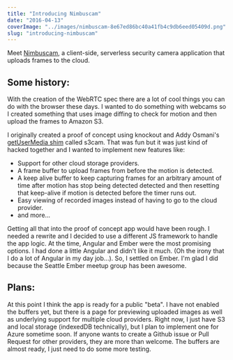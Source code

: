 ```yaml
---
title: "Introducing Nimbuscam"
date: "2016-04-13"
coverImage: "../images/nimbuscam-8e67ed86bc40a41fb4c9db6eed05409d.png"
slug: "introducing-nimbuscam"
---
```


Meet [Nimbuscam](https://appropont.github.io/nimbuscam), a client-side, serverless security camera application that uploads frames to the cloud.

## Some history:

With the creation of the WebRTC spec there are a lot of cool things you can do with the browser these days. I wanted to do something with webcams so I created something that uses image diffing to check for motion and then upload the frames to Amazon S3.

I originally created a proof of concept using knockout and Addy Osmani's [getUserMedia shim](https://github.com/addyosmani/getUserMedia.js/) called s3cam. That was fun but it was just kind of hacked together and I wanted to implement new features like:

- Support for other cloud storage providers.
- A frame buffer to upload frames from before the motion is detected.
- A keep alive buffer to keep capturing frames for an arbitrary amount of time after motion has stop being detected detected and then resetting that keep-alive if motion is detected before the timer runs out.
- Easy viewing of recorded images instead of having to go to the cloud provider.
- and more...

Getting all that into the proof of concept app would have been rough. I needed a rewrite and I decided to use a different JS framework to handle the app logic. At the time, Angular and Ember were the most promising options. I had done a little Angular and didn't like it much. (Oh the irony that I do a lot of Angular in my day job...). So, I settled on Ember. I'm glad I did because the Seattle Ember meetup group has been awesome.

## Plans:

At this point I think the app is ready for a public "beta". I have not enabled the buffers yet, but there is a page for previewing uploaded images as well as underlying support for multiple cloud providers. Right now, I just have S3 and local storage (indexedDB technically), but I plan to implement one for Azure sometime soon. If anyone wants to create a Github issue or Pull Request for other providers, they are more than welcome. The buffers are almost ready, I just need to do some more testing.
